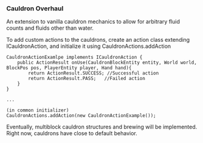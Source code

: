 ### Cauldron Overhaul
An extension to vanilla cauldron mechanics to allow for arbitrary fluid counts and fluids other than water.

To add custom actions to the cauldrons, create an action class extending ICauldronAction, and initialize it using CauldronActions.addAction

```
CauldronActionExamlpe implements ICauldronAction {
    public ActionResult onUse(CauldronBlockEntity entity, World world, BlockPos pos, PlayerEntity player, Hand hand){
        return ActionResult.SUCCESS; //Successful action
        return ActionResult.PASS;   //Failed action
    }
}

...

(in common initializer)
CauldronActions.addAction(new CauldronActionExample());
```

Eventually, multiblock cauldron structures and brewing will be implemented. Right now, cauldrons have close to default behavior.